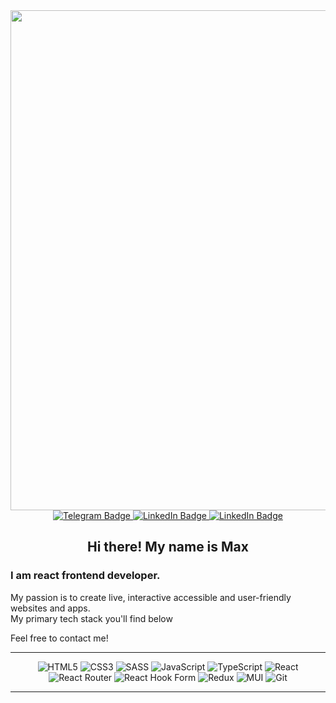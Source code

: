 <div align="center">

<div align="center">
  <a href='https://maxoldgood.github.io/maxoldgood/' targer='blank'>
  <img src="https://i.ibb.co/ScV4pjY/rounded-in-photoretrica-1.png" width="800"/>
  </a>
</div>
<div id="badges" align='center'>
  <a href="https://t.me/Maxoldgood">
    <img src="https://img.shields.io/badge/Telegram-blue" alt="Telegram Badge"/>
  </a>
  <a href="https://www.linkedin.com/in/maxoldgood/">
    <img src="https://img.shields.io/badge/LinkedIn-black" alt="LinkedIn Badge"/>
  </a>
  <a href="https://maxoldgood.github.io/maxoldgood/">
    <img src="https://img.shields.io/badge/My-WebSite-black" alt="LinkedIn Badge"/>
  </a>
</div>
<img src="https://komarev.com/ghpvc/?username=maxoldgood&style=flat-square&color=blue" alt="" align='center'/>
</div>



<h2 align="center">Hi there!  My name is Max</h2>

<div align='start'>
  <h3>
  I am react frontend developer.
  </h3>
  <p>
  My passion is to create live, interactive accessible and user-friendly websites and apps.<br/>
  My primary tech stack you'll find below 

  Feel free to contact me!
  </p>
  
  
</div>






<hr/>
<div align='center'>

![HTML5](https://img.shields.io/badge/html5-%23E34F26.svg?style=for-the-badge&logo=html5&logoColor=white)
![CSS3](https://img.shields.io/badge/css3-%231572B6.svg?style=for-the-badge&logo=css3&logoColor=white)
![SASS](https://img.shields.io/badge/SASS-hotpink.svg?style=for-the-badge&logo=SASS&logoColor=white)
![JavaScript](https://img.shields.io/badge/javascript-%23323330.svg?style=for-the-badge&logo=javascript&logoColor=%23F7DF1E)
![TypeScript](https://img.shields.io/badge/typescript-%23007ACC.svg?style=for-the-badge&logo=typescript&logoColor=white)
![React](https://img.shields.io/badge/react-%2320232a.svg?style=for-the-badge&logo=react&logoColor=%2361DAFB)
![React Router](https://img.shields.io/badge/React_Router-CA4245?style=for-the-badge&logo=react-router&logoColor=white)
![React Hook Form](https://img.shields.io/badge/React%20Hook%20Form-%23EC5990.svg?style=for-the-badge&logo=reacthookform&logoColor=white)
![Redux](https://img.shields.io/badge/redux-%23593d88.svg?style=for-the-badge&logo=redux&logoColor=white)
![MUI](https://img.shields.io/badge/MUI-%230081CB.svg?style=for-the-badge&logo=mui&logoColor=white)
![Git](https://img.shields.io/badge/git-%23F05033.svg?style=for-the-badge&logo=git&logoColor=white)

</div>

<hr/>


